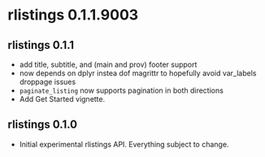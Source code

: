 # rlistings 0.1.1.9003

## rlistings 0.1.1
 * add title, subtitle, and (main and prov) footer support
 * now depends on dplyr instea dof magrittr to hopefully avoid var_labels droppage issues
 * `paginate_listing` now supports pagination in both directions
 * Add Get Started vignette.

## rlistings 0.1.0
 * Initial experimental rlistings API. Everything subject to change.
